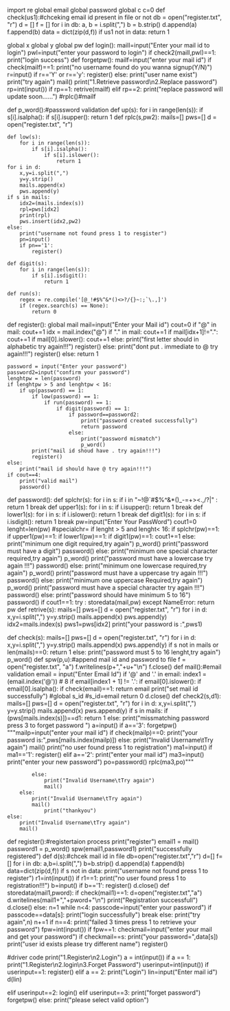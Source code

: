 import re
global email
global password
global c
c=0
def check(us1):#chceking email id present in file or not
    db = open("register.txt", "r")
    d = []
    f = []
    for i in db:
        a, b = i.split(",")
        b = b.strip()
        d.append(a)
        f.append(b)
        data = dict(zip(d,f))
    if us1 not in data:
        return 1

global x
global y
global pw
def login():
    maill=input("Enter your mail id to login")
    pwl=input("enter your password to login")
    if check2(maill,pwl)==1:
        print("login success")
def forgetpw():
    mailf=input("enter your mail id")
    if check(mailf)==1:
        print("no username found do you wanna signup(Y/N)")
        r=input()
        if r=='Y' or r=='y':
            register()
    else:
        print("user name exist")
        print("try again")
        mail()
        print("1.Retrieve password\n2.Replace password")
        rp=int(input())
        if rp==1:
            retrive(mailf)
        elif rp==2:
            print("replace password will update soon......")
            #rplc()#mailf

def p_word():#passsword validation
    def up(s):
        for i in range(len(s)):
            if s[i].isalpha():
                if s[i].isupper():
                    return 1
def rplc(s,pw2):
    mails=[]
    pws=[]
    d = open("register.txt", "r")

    def low(s):
        for i in range(len(s)):
            if s[i].isalpha():
                if s[i].islower():
                    return 1
    for i in d:
        x,y=i.split(",")
        y=y.strip()
        mails.append(x)
        pws.append(y)
    if s in mails:
        idx2=(mails.index(s))
        rpl=pws[idx2]
        print(rpl)
        pws.insert(idx2,pw2)
    else:
        print("username not found press 1 to resgister")
        pn=input()
        if pn=='1':
            register()

    def digit(s):
        for i in range(len(s)):
            if s[i].isdigit():
                return 1

    def run(s):
        regex = re.compile('[@_!#$%^&*()<>?/{}~:;`\.,]')
        if (regex.search(s) == None):
            return 0
def register():
    global mail
    mail=input("Enter your Mail id")
    cout=0
    if "@" in mail:
        cout+=1
        idx = mail.index("@")
        if "." in mail:
            cout+=1
            if mail[idx+1]!=".":
                cout+=1
                if mail[0].islower():
                    cout+=1
                else:
                    print("first letter should in alphabetic try again!!!")
                    register()
            else:
                print("dont put . immediate to @ try again!!!")
                register()
        else:
            return 1

    password = input("Enter your password")
    password2=input("confirm your password")
    lenghtpw = len(password)
    if lenghtpw > 5 and lenghtpw < 16:
        if up(password) == 1:
            if low(password) == 1:
                if run(password) == 1:
                    if digit(password) == 1:
                        if password==password2:
                            print("password created successfully")
                            return password
                        else:
                            print("password mismatch")
                            p_word()
            print("mail id shoud have . try again!!!")
            register()
    else:
        print("mail id should have @ try again!!!")
    if cout==4:
        print("valid mail")
        password()
def password():
    def splchr(s):
        for i in s:
            if i in "~!@`#$%^&*()_-=+><.,/?\|" :
                return 1
                break
    def upper1(s):
        for i in s:
            if i.isupper():
                return 1
                break
    def lower1(s):
        for i in s:
            if i.islower():
                return 1
                break
    def digit1(s):
        for i in s:
            if i.isdigit():
                return 1
                break
    pw=input("Enter Your PassWord")
    cout1=0
    lenght=len(pw)
    #specialchr=
    if lenght > 5 and lenght< 16:
        if splchr(pw)==1:
            if upper1(pw)==1:
                if lower1(pw)==1:
                    if digit1(pw)==1:
                        cout1+=1
                    else:
                        print("minimum one digit required,try again")
                        p_word()
                        print("password must have a digit")
                        password()
                else:
                    print("minimum one special character required,try again")
                    p_word()
                    print("password must have a lowercase try again !!!")
                    password()
            else:
                print("minimum one lowercase required,try again")
                p_word()
                print("password must have a uppercase try again !!!")
                password()
        else:
            print("minimum one uppercase Required,try again")
            p_word()
            print("password must have a special character try again !!!")
            password()
    else:
        print("password should have minimum 5 to 16")
        password()
    if cout1==1:
        try :
            storedata(mail,pw)
        except NameError:
            return pw
def retrive(s):
    mails=[]
    pws=[]
    d = open("register.txt", "r")
    for i in d:
        x,y=i.split(",")
        y=y.strip()
        mails.append(x)
        pws.append(y)
    idx2=mails.index(s)
    pws1=pws[idx2]
    print("your password is :",pws1)

def check(s):
    mails=[]
    pws=[]
    d = open("register.txt", "r")
    for i in d:
        x,y=i.split(",")
        y=y.strip()
        mails.append(x)
        pws.append(y)
    if s  not in mails or len(mails)==0:
        return 1
    else:
        print("password must 5 to 16 lenght,try again")
        p_word()
def spw(p,u):#append mail id and password to file
    f = open("register.txt", "a")
    f.writelines(p+","+u+"\n")
    f.close()
def mail():#email validation
    email = input("Enter Email Id")
    if '@' and '.' in email:
        index1 = (email.index('@'))  # 8
        if email[index1 + 1] != '.':
            if email[0].islower():
                if email[0].isalpha():
                    if check(email)==1:
                        return email
                        print("set mail id successfully")
                        #global s_id
                        #s_id=email
        return 0
    d.close()
def check2(s,d1):
    mails=[]
    pws=[]
    d = open("register.txt", "r")
    for i in d:
        x,y=i.split(",")
        y=y.strip()
        mails.append(x)
        pws.append(y)
    if s in mails:
        if (pws[mails.index(s)])==d1:
            return 1
        else:
            print("missmatching password press 3 to forget password ")
            a=input()
            if a=='3':
                forgetpw()
                """mailp=input("enter your mail id")
                if check(mailp)==0:
                    print("your password is:",pws[mails.index(mailp)])
                else:
                    print("Invalid Username\tTry again")
                    mail()
                    print("no user found press 1 to registration")
                    ma1=input()
                    if ma1=='1':
                         register()
            elif a=='2':
                print("enter your mail id")
                ma3=input()
                print("enter your new password")
                po=password()
                rplc(ma3,po)"""

            else:
                print("Invalid Username\tTry again")
                mail()
        else:
            print("Invalid Username\tTry again")
            mail()
                print("thankyou")
    else:
        print("Invalid Username\tTry again")
        mail()
def register():#registertaion process
    print("register")
    email1 = mail()
    password1 = p_word()
    spw(email1,password1)
    print("successfully registered")
def d(s):#chcek mail id in file
    db=open("register.txt","r")
    d=[]
    f=[]
    for i in db:
        a,b=i.split(",")
        b=b.strip()
        d.append(a)
        f.append(b)
        data=dict(zip(d,f))
    if s not in data:
        print("username not found press 1 to register")
        r1=int(input())
        if r1==1:
        print("no user found press 1  to registration!!!")
        b=input()
        if b=='1':
            register()
    d.close()
def storedata(mail1,pword):
    if check(mail1)==1:
        d=open("register.txt","a")
        d.writelines(mail1+","+pword+"\n")
        print("Registration successfull")
        d.close()
    else:
        n=1
        while n<4:
            passcode=input("enter your password")
            if passcode==data[s]:
                print("login successfully")
                break
            else:
                print("try again",n)
                n+=1
        if n==4:
            print("failed 3 times press 1 to retrieve your password")
            fpw=int(input())
            if fpw==1:
                checkmail=input("enter your mail and get your password")
                if checkmail==s:
                    print("your password=",data[s])
        print("user id exists please try different name")
        register()

#driver code
print("1.Register\n2.Login")
a = int(input())
if a == 1:
print("1.Register\n2.login\n3.Forget Password")
userinput=int(input())
if userinput==1:
    register()
elif a == 2:
    print("Login")
    lin=input("Enter mail id")
    d(lin)





elif userinput==2:
    login()
elif userinput==3:
    print("forget password")
    forgetpw()
else:
    print("please select valid option")
